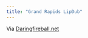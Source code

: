 ```yaml
---
title: "Grand Rapids LipDub"
---
```

<p>Via <a href="https://daringfireball.net/linked/2011/07/06/grand-rapids" title="" target="">Daringfireball.net</a></p>
